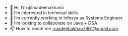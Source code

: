 - 👋 Hi, I’m @madeehakhan5
- 👀 I’m interested in technical skills
- 🌱 I’m currently working in Infosys as Systems Engineer.
- 💞️ I’m looking to collaborate on Java + DSA.
- 📫 How to reach me -madeehakhan7861@gmail.com

<!---
madeehakhan5/madeehakhan5 is a ✨ special ✨ repository because its `README.md` (this file) appears on your GitHub profile.
You can click the Preview link to take a look at your changes.
--->
